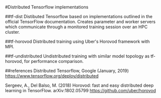 #Distributed Tensorflow implementations

##tf-dist
Distibuted Tensorflow based on implementations outlined in the official TensorFlow documentation.  Creates parameter and worker servers which communicate through a monitored training session over an HPC cluster.

##tf-horovod
Distributed training using Uber's Horovod framework with MPI.

##tf-undistributed
Undistributed training with similar model topology as tf-horovod, for performance comparison.

##references
Distributed Tensorflow, Google (January, 2019) https://www.tensorflow.org/deploy/distributed

Sergeev, A., Del Balso, M. (2018) Horovod: fast and easy distributed deep learning in TensorFlow. arXiv:1802.05799 https://github.com/uber/horovod


